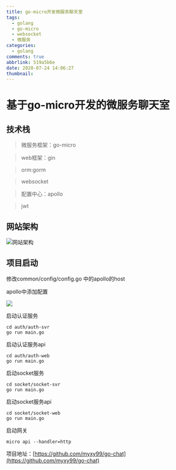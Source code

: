```yaml
---
title: go-micro开发微服务聊天室
tags:
  - golang
  - go-micro
  - websocket
  - 微服务
categories:
  - golang
comments: true
abbrlink: 519a5b6e
date: 2020-07-24 14:06:27
thumbnail:
---
```


# 基于go-micro开发的微服务聊天室

## 技术栈
> 微服务框架：go-micro

> web框架：gin

> orm:gorm

> websocket

> 配置中心：apollo

> jwt


## 网站架构

![网站架构](https://gitee.com/myxy99/pic/raw/master/img/blog/2020/07/24/20200724132536.png)

## 项目启动

修改common/config/config.go 中的apollo的host

apollo中添加配置

![](https://gitee.com/myxy99/pic/raw/master/img/blog/2020/07/24/20200724140425.png)

启动认证服务
```
cd auth/auth-svr
go run main.go
```

启动认证服务api
```
cd auth/auth-web
go run main.go
```

启动socket服务
```
cd socket/socket-svr
go run main.go
```

启动socket服务api
```
cd socket/socket-web
go run main.go
```

启动网关
```
micro api --handler=http
```

项目地址：[https://github.com/myxy99/go-chat](https://github.com/myxy99/go-chat)